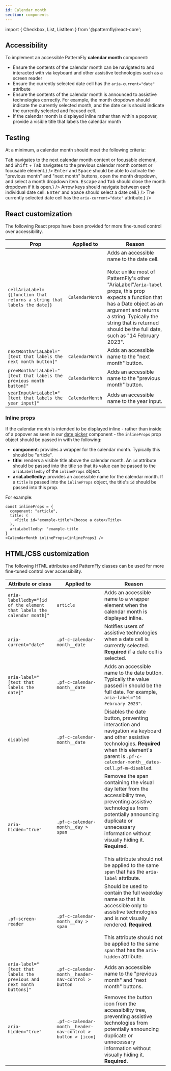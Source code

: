 ```yaml
---
id: Calendar month
section: components
---
```


import { Checkbox, List, ListItem } from '@patternfly/react-core';

## Accessibility

To implement an accessible PatternFly **calendar month** component:

- Ensure the contents of the calendar month can be navigated to and interacted with via keyboard and other assistive technologies such as a screen reader
- Ensure the currently selected date cell has the `aria-current="date"` attribute
- Ensure the contents of the calendar month is announced to assistive technologies correctly. For example, the month dropdown should indicate the currently selected month, and the date cells should indicate the currently selected and focused cell.
- If the calendar month is displayed inline rather than within a popover, provide a visible title that labels the calendar month

## Testing

At a minimum, a calendar month should meet the following criteria:

<List isPlain>
  <ListItem>
    <Checkbox id="calendarMonth-a11y-checkbox-1" label="Standard keyboard navigation can be used to navigate between the contents of a calendar month or other focusable elements." description={<span><kbd>Tab</kbd> navigates to the next calendar month content or focusable element, and <kbd>Shift</kbd> + <kbd>Tab</kbd> navigates to the previous calendar month content or focusable element.</span>} />
  </ListItem>
  <ListItem>
    <Checkbox id="calendarMonth-a11y-checkbox-2" label="Standard keyboard interaction can be used to interact with the calendar month header content." description={<span><kbd>Enter</kbd> and <kbd>Space</kbd> should be able to activate the "previous month" and "next month" buttons, open the month dropdown, and select a month dropdown item. <kbd>Escape</kbd> and <kbd>Tab</kbd> should close the month dropdown if it is open.</span>} />
  </ListItem>
  <ListItem>
    <Checkbox id="calendarMonth-a11y-checkbox-3" label="Standard keyboard interaction can be used to interact with the calendar month date cells." description={<span>Arrow keys should navigate between each individual date cell. <kbd>Enter</kbd> and <kbd>Space</kbd> should select a date cell.</span>} />
  </ListItem>
  <ListItem>
    <Checkbox id="calendarMonth-a11y-checkbox-4" label={<span>The currently selected date cell has the <code className="ws-code">aria-current="date"</code> attribute.</span>} />
  </ListItem>
  <ListItem>
    <Checkbox id="calendarMonth-a11y-checkbox-5" label="The calendar month has a visible title labeling it if it's displayed inline." />
  </ListItem>
</List>

## React customization

The following React props have been provided for more fine-tuned control over accessibility.

| Prop | Applied to | Reason | 
|---|---|---|
| `cellAriaLabel={[function that returns a string that labels the date]}` | `CalendarMonth` | Adds an accessible name to the date cell. <br/><br/> Note: unlike most of PatternFly's other "AriaLabel"/`aria-label` props, this prop expects a function that has a Date object as an argument and returns a string. Typically the string that is returned should be the full date, such as "14 February 2023". |
| `nextMonthAriaLabel="[text that labels the next month button]"` | `CalendarMonth` | Adds an accessible name to the "next month" button. |
| `prevMonthAriaLabel="[text that labels the previous month button]"` | `CalendarMonth` | Adds an accessible name to the "previous month" button. |
| `yearInputAriaLabel="[text that labels the year input]"` | `CalendarMonth` | Adds an accessible name to the year input. |

### Inline props

If the calendar month is intended to be displayed inline - rather than inside of a popover as seen in our [date picker](/components/date-picker) component - the `inlineProps` prop object should be passed in with the following:

- **component**: provides a wrapper for the calendar month. Typically this should be "article".
- **title**: renders a visible title above the calendar month. An `id` attribute should be passed into the title so that its value can be passed to the `ariaLabelledby` of the `inlineProps` object.
- **ariaLabelledby**: provides an accessible name for the calendar month. If a `title` is passed into the `inlineProps` object, the title's `id` should be passed into this prop.

For example:

```noLive
const inlineProps = {
  component: "article",
  title: (
    <Title id="example-title">Choose a date</Title>
  ),
  ariaLabelledby: "example-title
}
<CalendarMonth inlineProps={inlineProps} />
```

## HTML/CSS customization

The following HTML attributes and PatternFly classes can be used for more fine-tuned control over accessibility.

| Attribute or class | Applied to | Reason | 
|---|---|---|
| `aria-labelledby="[id of the element that labels the calendar month]"` | `article` | Adds an accessible name to a wrapper element when the calendar month is displayed inline. |
| `aria-current="date"` | `.pf-c-calendar-month__date` | Notifies users of assistive technologies when a date cell is currently selected. **Required** if a date cell is selected. |
| `aria-label="[text that labels the date]"` | `.pf-c-calendar-month__date` | Adds an accessible name to the date button. Typically the value passed in should be the full date. For example, `aria-label="14 February 2023"`. |
| `disabled` | `.pf-c-calendar-month__date` | Disables the date button, preventing interaction and navigation via keyboard and other assistive technologies. **Required** when this element's parent is `.pf-c-calendar-month__dates-cell.pf-m-disabled`. |
| `aria-hidden="true"` | `.pf-c-calendar-month__day > span` | Removes the span containing the visual day letter from the accessibility tree, preventing assistive technologies from potentially announcing duplicate or unnecessary information without visually hiding it. **Required**. <br/><br/> This attribute should not be applied to the same `span` that has the `aria-label` attribute. |
| `.pf-screen-reader` | `.pf-c-calendar-month__day > span` | Should be used to contain the full weekday name so that it is accessible only to assistive technologies and is not visually rendered. **Required**. <br/><br/> This attribute should not be applied to the same `span` that has the `aria-hidden` attribute. |
| `aria-label="[text that labels the previous and next month buttons]"` | `.pf-c-calendar-month__header-nav-control > button` | Adds an accessible name to the "previous month" and "next month" buttons. |
| `aria-hidden="true"` | `.pf-c-calendar-month__header-nav-control > button > [icon]` | Removes the button icon from the accessibility tree, preventing assistive technologies from potentially announcing duplicate or unnecessary information without visually hiding it. **Required**. |
